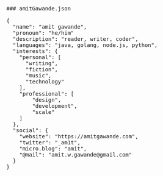 <pre>### amitGawande.json

{
  "name": "amit gawande",
  "pronoun": "he/him"
  "description": "reader, writer, coder",
  "languages": "java, golang, node.js, python",
  "interests": {
    "personal": [
      "writing",
      "fiction",
      "music",
      "technology"
    ],
    "professional": [
        "design",
        "development",
        "scale"
    ]
  },
  "social": {
    "website": "https://amitgawande.com",
    "twitter": "_am1t",
    "micro.blog": "amit",
    "@mail": "amit.w.gawande@gmail.com"
  }
}</pre>

<!--
**am1t/am1t** is a ✨ _special_ ✨ repository because its `README.md` (this file) appears on your GitHub profile.

Here are some ideas to get you started:

- 🔭 I’m currently working on ...
- 🌱 I’m currently learning ...
- 👯 I’m looking to collaborate on ...
- 🤔 I’m looking for help with ...
- 💬 Ask me about ...
- 📫 How to reach me: ...
- 😄 Pronouns: ...
- ⚡ Fun fact: ...
-->
